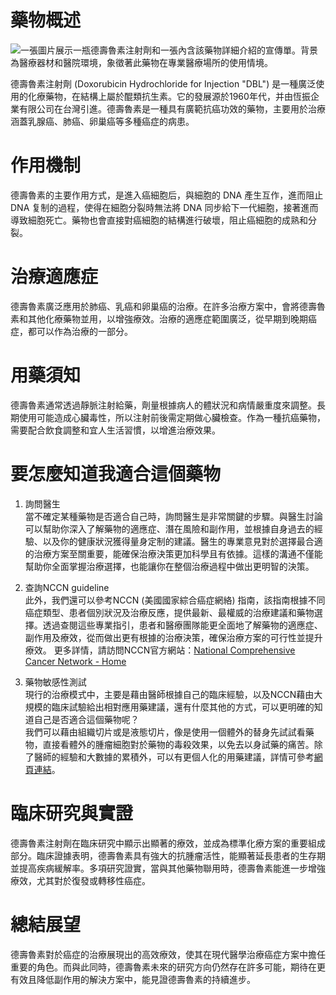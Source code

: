 # 藥物概述
![一張圖片展示一瓶德壽魯素注射劑和一張內含該藥物詳細介紹的宣傳單。背景為醫療器材和醫院環境，象徵著此藥物在專業醫療場所的使用情境。](None)

德壽魯素注射劑 (Doxorubicin Hydrochloride for Injection "DBL") 是一種廣泛使用的化療藥物，在結構上屬於醌類抗生素。它的發展源於1960年代，并由恆振企業有限公司在台灣引進。德壽魯素是一種具有廣範抗癌功效的藥物，主要用於治療涵蓋乳腺癌、肺癌、卵巢癌等多種癌症的病患。

# 作用機制

德壽魯素的主要作用方式，是進入癌細胞后，與細胞的 DNA 產生互作，進而阻止 DNA 复制的過程，使得在細胞分裂時無法將 DNA 同步給下一代細胞，接著進而導致細胞死亡。藥物也會直接對癌細胞的結構進行破壞，阻止癌細胞的成熟和分裂。

# 治療適應症

德壽魯素廣泛應用於肺癌、乳癌和卵巢癌的治療。在許多治療方案中，會將德壽魯素和其他化療藥物並用，以增強療效。治療的適應症範圍廣泛，從早期到晚期癌症，都可以作為治療的一部分。

# 用藥須知

德壽魯素通常透過靜脈注射給藥，劑量根據病人的體狀況和病情嚴重度來調整。長期使用可能造成心臟毒性，所以注射前後需定期做心臟檢查。作為一種抗癌藥物，需要配合飲食調整和宜人生活習慣，以增進治療效果。

# 要怎麼知道我適合這個藥物 

1. 詢問醫生  
當不確定某種藥物是否適合自己時，詢問醫生是非常關鍵的步驟。與醫生討論可以幫助你深入了解藥物的適應症、潛在風險和副作用，並根據自身過去的經驗、以及你的健康狀況獲得量身定制的建議。醫生的專業意見對於選擇最合適的治療方案至關重要，能確保治療決策更加科學且有依據。這樣的溝通不僅能幫助你全面掌握治療選擇，也能讓你在整個治療過程中做出更明智的決策。 

2. 查詢NCCN guideline  
此外，我們還可以參考NCCN (美國國家綜合癌症網絡) 指南，該指南根據不同癌症類型、患者個別狀況及治療反應，提供最新、最權威的治療建議和藥物選擇。透過查閱這些專業指引，患者和醫療團隊能更全面地了解藥物的適應症、副作用及療效，從而做出更有根據的治療決策，確保治療方案的可行性並提升療效。 
更多詳情，請訪問NCCN官方網站：[National Comprehensive Cancer Network - Home](https://www.nccn.org/)

3. 藥物敏感性測試  
現行的治療模式中，主要是藉由醫師根據自己的臨床經驗，以及NCCN藉由大規模的臨床試驗給出相對應用藥建議，還有什麼其他的方式，可以更明確的知道自己是否適合這個藥物呢？   
我們可以藉由組織切片或是液態切片，像是使用一個體外的替身先試試看藥物，直接看體外的腫瘤細胞對於藥物的毒殺效果，以免去以身試藥的痛苦。除了醫師的經驗和大數據的累積外，可以有更個人化的用藥建議，詳情可參考[網頁連結](https://info.cancerfree.io/)。

# 臨床研究與實證

德壽魯素注射劑在臨床研究中顯示出顯著的療效，並成為標準化療方案的重要組成部分。臨床證據表明，德壽魯素具有強大的抗腫瘤活性，能顯著延長患者的生存期並提高疾病緩解率。多項研究證實，當與其他藥物聯用時，德壽魯素能進一步增強療效，尤其對於復發或轉移性癌症。

# 總結展望

德壽魯素對於癌症的治療展現出的高效療效，使其在現代醫學治療癌症方案中擔任重要的角色。而與此同時，德壽魯素未來的研究方向仍然存在許多可能，期待在更有效且降低副作用的解決方案中，能見證德壽魯素的持續進步。
